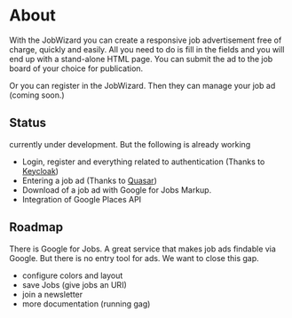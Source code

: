 # About

With the JobWizard you can create a responsive job advertisement free of charge, quickly and easily. All you need to do is fill in the fields and you will end up with a stand-alone HTML page. You can submit the ad to the job board of your choice for publication.

Or you can register in the JobWizard. Then they can manage your job ad (coming soon.)

## Status

currently under development. But the following is already working

* Login, register and everything related to authentication (Thanks to [Keycloak](https://www.keycloak.org/))
* Entering a job ad (Thanks to [Quasar](https://quasar.dev))
* Download of a job ad with Google for Jobs Markup.
* Integration of Google Places API 


## Roadmap

There is Google for Jobs. A great service that makes job ads findable via Google. But there is no entry tool for ads. We want to close this gap.

* configure colors and layout
* save Jobs (give jobs an URI)
* join a newsletter
* more documentation (running gag)
